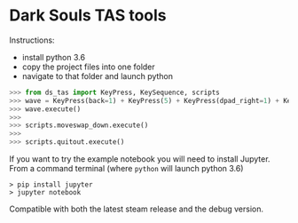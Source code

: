 # Dark Souls TAS tools
 
 Instructions:

- install python 3.6
- copy the project files into one folder
- navigate to that folder and launch python

```python
>>> from ds_tas import KeyPress, KeySequence, scripts
>>> wave = KeyPress(back=1) + KeyPress(5) + KeyPress(dpad_right=1) + KeyPress(2) + KeyPress(a=1)
>>> wave.execute()
>>>
>>> scripts.moveswap_down.execute()
>>>
>>> scripts.quitout.execute()
```

If you want to try the example notebook you will need to install Jupyter.
From a command terminal (where `python` will launch python 3.6)
```
> pip install jupyter
> jupyter notebook
```

Compatible with both the latest steam release and the debug version.
